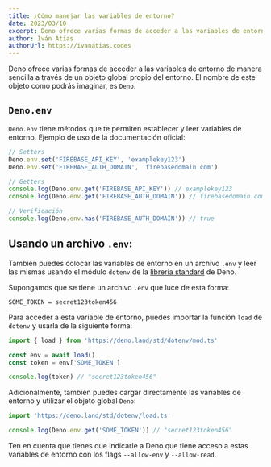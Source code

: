 ```yaml
---
title: ¿Cómo manejar las variables de entorno?
date: 2023/03/10
excerpt: Deno ofrece varias formas de acceder a las variables de entorno de manera sencilla a través de un objeto global propio del entorno.
author: Iván Atias
authorUrl: https://ivanatias.codes
---
```


Deno ofrece varias formas de acceder a las variables de entorno de manera sencilla a través de un objeto global propio del entorno. El nombre de este objeto como podrás imaginar, es `Deno`.

## `Deno.env`

`Deno.env` tiene métodos que te permiten establecer y leer variables de entorno. Ejemplo de uso de la documentación oficial:

```javascript
// Setters
Deno.env.set('FIREBASE_API_KEY', 'examplekey123')
Deno.env.set('FIREBASE_AUTH_DOMAIN', 'firebasedomain.com')

// Getters
console.log(Deno.env.get('FIREBASE_API_KEY')) // examplekey123
console.log(Deno.env.get('FIREBASE_AUTH_DOMAIN')) // firebasedomain.com

// Verificación
console.log(Deno.env.has('FIREBASE_AUTH_DOMAIN')) // true
```

## Usando un archivo `.env`:

También puedes colocar las variables de entorno en un archivo `.env` y leer las mismas usando el módulo `dotenv` de la [libreria standard](https://deno.land/std@0.179.0/dotenv/mod.ts) de Deno.

Supongamos que se tiene un archivo `.env` que luce de esta forma:

```shell
SOME_TOKEN = secret123token456
```

Para acceder a esta variable de entorno, puedes importar la función `load` de `dotenv` y usarla de la siguiente forma:

```javascript
import { load } from 'https://deno.land/std/dotenv/mod.ts'

const env = await load()
const token = env['SOME_TOKEN']

console.log(token) // "secret123token456"
```

Adicionalmente, también puedes cargar directamente las variables de entorno y utilizar el objeto global `Deno`:

```javascript
import 'https://deno.land/std/dotenv/load.ts'

console.log(Deno.env.get('SOME_TOKEN')) // "secret123token456"
```

Ten en cuenta que tienes que indicarle a Deno que tiene acceso a estas variables de entorno con los flags `--allow-env` y `--allow-read`.
